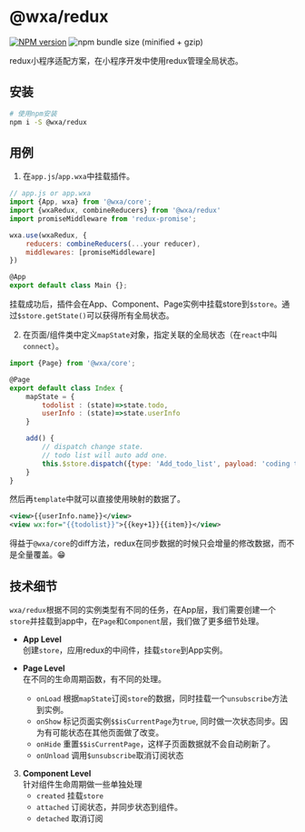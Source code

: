 # @wxa/redux
[![NPM version](https://img.shields.io/npm/v/@wxa/redux/latest.svg)](https://www.npmjs.com/package/@wxa/redux)
![npm bundle size (minified + gzip)](https://img.shields.io/bundlephobia/minzip/@wxa/redux/latest.svg)

redux小程序适配方案，在小程序开发中使用redux管理全局状态。

## 安装
``` bash
# 使用npm安装
npm i -S @wxa/redux
```

## 用例
1. 在`app.js`/`app.wxa`中挂载插件。
``` js
// app.js or app.wxa
import {App, wxa} from '@wxa/core';
import {wxaRedux, combineReducers} from '@wxa/redux'
import promiseMiddleware from 'redux-promise';

wxa.use(wxaRedux, {
    reducers: combineReducers(...your reducer),
    middlewares: [promiseMiddleware]
})

@App
export default class Main {};
```

挂载成功后，插件会在App、Component、Page实例中挂载store到`$store`。通过`$store.getState()`可以获得所有全局状态。

2. 在页面/组件类中定义`mapState`对象，指定关联的全局状态（在`react`中叫`connect`）。
``` js
import {Page} from '@wxa/core';

@Page
export default class Index {
    mapState = {
        todolist : (state)=>state.todo,
        userInfo : (state)=>state.userInfo
    }

    add() {
        // dispatch change state.
        // todo list will auto add one.
        this.$store.dispatch({type: 'Add_todo_list', payload: 'coding today'});
    }
}
```

然后再`template`中就可以直接使用映射的数据了。

``` xml
<view>{{userInfo.name}}</view>
<view wx:for="{{todolist}}">{{key+1}}{{item}}</view>
```

得益于`@wxa/core`的diff方法，redux在同步数据的时候只会增量的修改数据，而不是全量覆盖。:grin:

## 技术细节
`wxa/redux`根据不同的实例类型有不同的任务，在App层，我们需要创建一个`store`并挂载到app中，在`Page`和`Component`层，我们做了更多细节处理。

- **App Level**    
创建`store`，应用redux的中间件，挂载`store`到App实例。

- **Page Level**    
在不同的生命周期函数，有不同的处理。
    - `onLoad` 根据`mapState`订阅`store`的数据，同时挂载一个`unsubscribe`方法到实例。
    - `onShow` 标记页面实例`$$isCurrentPage`为`true`, 同时做一次状态同步。因为有可能状态在其他页面做了改变。
    - `onHide` 重置`$$isCurrentPage`，这样子页面数据就不会自动刷新了。
    - `onUnload` 调用`$unsubscribe`取消订阅状态

3. **Component Level**    
针对组件生命周期做一些单独处理
    - `created` 挂载`store`
    - `attached` 订阅状态，并同步状态到组件。
    - `detached` 取消订阅